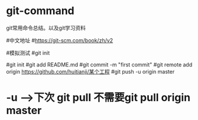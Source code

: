 # git-command
git常用命令总结。以及git学习资料

#中文地址
#https://git-scm.com/book/zh/v2


#模拟测试
#git init

#git init
#git add README.md
#git commit -m "first commit"
#git remote add origin https://github.com/huitianji/某个工程
#git push -u origin master


# -u -->下次 git pull  不需要git pull origin master